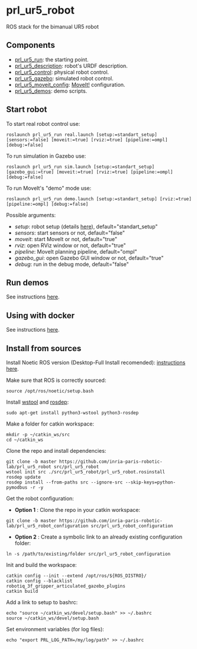 # prl_ur5_robot
ROS stack for the bimanual UR5 robot

## Components

- [prl_ur5_run](prl_ur5_run/README.md): the starting point.
- [prl_ur5_description](prl_ur5_description/README.md): robot's URDF description.
- [prl_ur5_control](prl_ur5_control/README.md): physical robot control.
- [prl_ur5_gazebo](prl_ur5_gazebo/README.md): simulated robot control.
- [prl_ur5_moveit_config](prl_ur5_moveit_config/README.md): [MoveIt!](https://ros-planning.github.io/moveit_tutorials/) configuration.
- [prl_ur5_demos](prl_ur5_demos/README.md): demo scripts.

## Start robot

To start real robot control use:

```
roslaunch prl_ur5_run real.launch [setup:=standart_setup] [sensors:=false] [moveit:=true] [rviz:=true] [pipeline:=ompl] [debug:=false]
```

To run simulation in Gazebo use:

```
roslaunch prl_ur5_run sim.launch [setup:=standart_setup] [gazebo_gui:=true] [moveit:=true] [rviz:=true] [pipeline:=ompl] [debug:=false]
```

To run MoveIt's "demo" mode use:

```
roslaunch prl_ur5_run demo.launch [setup:=standart_setup] [rviz:=true] [pipeline:=ompl] [debug:=false]
```

Possible arguments:

- _setup_: robot setup (details [here](prl_ur5_description/README.md)), default="standart_setup"
- _sensors_: start sensors or not, default="false"
- _moveit_: start MoveIt or not, default="true"
- _rviz_: open RViz window or not, default="true"
- _pipeline_: MoveIt planning pipeline, default="ompl"
- _gazebo_gui_: open Gazebo GUI window or not, default="true"
- _debug_: run in the debug mode, default="false"

## Run demos

See instructions [here](prl_ur5_demos/README.md).

## Using with docker

See instructions [here](https://github.com/inria-paris-robotic-lab/prl_containers).

## Install from sources

Install Noetic ROS version (Desktop-Full Install recomended):
[instructions here](http://wiki.ros.org/noetic/Installation/Ubuntu).

Make sure that ROS is correctly sourced:

```
source /opt/ros/noetic/setup.bash
```

Install [wstool](http://wiki.ros.org/wstool) and [rosdep](http://wiki.ros.org/rosdep):

```
sudo apt-get install python3-wstool python3-rosdep
```

Make a folder for catkin workspace:

```
mkdir -p ~/catkin_ws/src
cd ~/catkin_ws
```

Clone the repo and install dependencies:

```
git clone -b master https://github.com/inria-paris-robotic-lab/prl_ur5_robot src/prl_ur5_robot
wstool init src ./src/prl_ur5_robot/prl_ur5_robot.rosinstall
rosdep update
rosdep install --from-paths src --ignore-src --skip-keys=python-pymodbus -r -y
```

Get the robot configuration:
* **Option 1** :
Clone the repo in your catkin workspace:
```
git clone -b master https://github.com/inria-paris-robotic-lab/prl_ur5_robot_configuration src/prl_ur5_robot_configuration
```
* **Option 2** :
Create a symbolic link to an already existing configuration folder:
```
ln -s /path/to/existing/folder src/prl_ur5_robot_configuration
```

Init and build the workspace:

```
catkin config --init --extend /opt/ros/${ROS_DISTRO}/
catkin config --blacklist robotiq_3f_gripper_articulated_gazebo_plugins
catkin build
```

Add a link to setup to bashrc:

```
echo "source ~/catkin_ws/devel/setup.bash" >> ~/.bashrc
source ~/catkin_ws/devel/setup.bash
```

Set environment variables (for log files):

```
echo "export PRL_LOG_PATH=/my/log/path" >> ~/.bashrc
```
